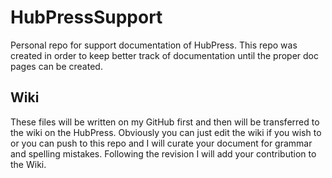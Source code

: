 # HubPressSupport
Personal repo for support documentation of HubPress. This repo was created in order to keep better track of documentation until the proper doc pages can be created.

## Wiki
These files will be written on my GitHub first and then will be transferred to the wiki on the HubPress. Obviously you can just edit the wiki if you wish to or you can push to this repo and I will curate your document for grammar and spelling mistakes. Following the revision I will add your contribution to the Wiki.
